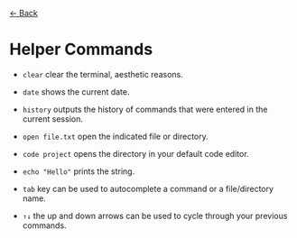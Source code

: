 [&larr; Back](./README.md)

# Helper Commands

- `clear` clear the terminal, aesthetic reasons.

- `date` shows the current date.

- `history` outputs the history of commands that were entered in the current session.

- `open file.txt` open the indicated file or directory.

- `code project` opens the directory in your default code editor.

- `echo "Hello"` prints the string.

- `tab` key can be used to autocomplete a command or a file/directory name.

- `↑↓` the up and down arrows can be used to cycle through your previous commands.

<br>
